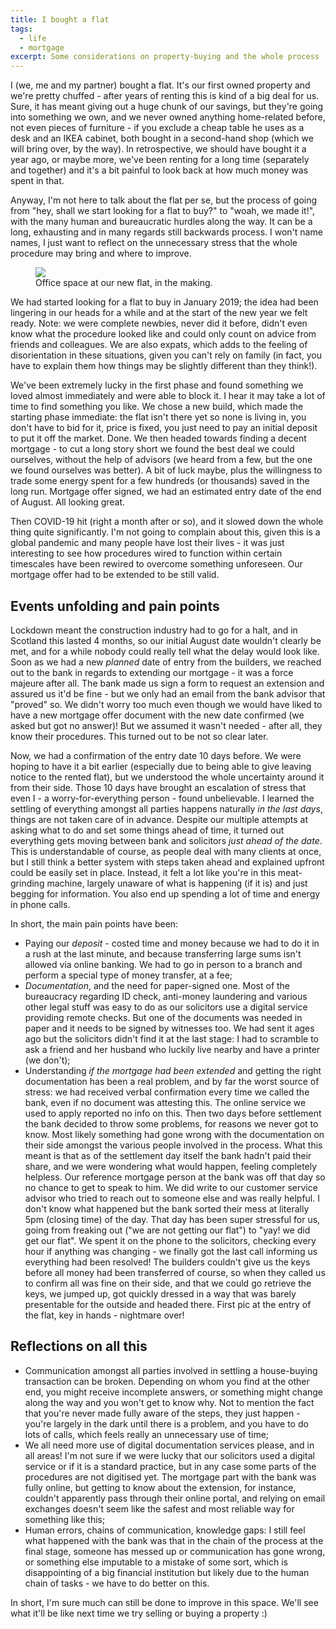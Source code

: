 ```yaml
---
title: I bought a flat
tags:
  - life
  - mortgage
excerpt: Some considerations on property-buying and the whole process
---
```


I (we, me and my partner) bought a flat. It's our first owned property and we're pretty chuffed - after years of renting this is kind of a big deal for us. Sure, it has meant giving out a huge chunk of our savings, but they're going into something we own, and we never owned anything home-related before, not even pieces of furniture - if you exclude a cheap  table he uses as a desk and an IKEA cabinet, both bought in a second-hand shop (which we will bring over, by the way).
In retrospective, we should have bought it a year ago, or maybe more, we've been renting for a long time (separately and together) and it's a bit painful to look back at how much money was spent in that.

Anyway, I'm not here to talk about the flat per se, but the process of going from "hey, shall we start looking for a flat to buy?" to "woah, we made it!", with the many human and bureaucratic hurdles along the way. It can be a long, exhausting and in many regards still backwards process. I won't name names, I just want to reflect on the unnecessary stress that the whole procedure may bring and where to improve.

<figure class="align-center" style="width: 500px">
  <img src="{{ site.url }}{{site.posts_images_path}}flat.jpg">
  <figcaption>Office space at our new flat, in the making.</figcaption>
</figure>

We had started looking for a flat to buy in January 2019; the idea had been lingering in our heads for a while and at the start of the new year we felt ready. Note: we were complete newbies, never did it before, didn't even know what the procedure looked like and could only count on advice from friends and colleagues. We are also expats, which adds to the feeling of disorientation in these situations, given you can't rely on family (in fact, you have to explain them how things may be slightly different than they think!).

We've been extremely lucky in the first phase and found something we loved almost immediately and were able to block it. I hear it may take a lot of time to find something you like. We chose a new build, which made the starting phase immediate: the flat isn't there yet so none is living in, you don't have to bid for it, price is fixed, you just need to pay an initial deposit to put it off the market. Done. We then headed towards finding a decent mortgage - to cut a long story short we found the best deal we could ourselves, without the help of advisors (we heard from a few, but the one we found ourselves was better). A bit of luck maybe, plus the willingness to trade some energy spent for a few hundreds (or thousands) saved in the long run. Mortgage offer signed, we had an estimated entry date of the end of August. All looking great.

Then COVID-19 hit (right a month after or so), and it slowed down the whole thing quite significantly. I'm not going to complain about this, given this is a global pandemic and many people have lost their lives - it was just interesting to see how procedures wired to function within certain timescales have been rewired to overcome something unforeseen. Our mortgage offer had to be extended to be still valid.

## Events unfolding and pain points

Lockdown meant the construction industry had to go for a halt, and in Scotland this lasted 4 months, so our initial August date wouldn't clearly be met, and for a while nobody could really tell what the delay would look like. Soon as we had a new *planned* date of entry from the builders, we reached out to the bank in regards to extending our mortgage - it was a force majeure after all. The bank made us sign a form to request an extension and assured us it'd be fine - but we only had an email from the bank advisor that "proved" so. We didn't worry too much even though we would have liked to have a new mortgage offer document with the new date confirmed (we asked but got no answer)! But we assumed it wasn't needed - after all, they know their procedures. This turned out to be not so clear later.

Now, we had a confirmation of the entry date 10 days before. We were hoping to have it a bit earlier (especially due to being able to give leaving notice to the rented flat), but we understood the whole uncertainty around it from their side.
Those 10 days have brought an escalation of stress that even I - a worry-for-everything person - found unbelievable. I learned the settling of everything amongst all parties happens naturally *in the last days*, things are not taken care of in advance. Despite our multiple attempts at asking what to do and set some things ahead of time, it turned out everything gets moving between bank and solicitors *just ahead of the date*. This is understandable of course, as people deal with many clients at once, but I still think a better system with steps taken ahead and explained upfront could be easily set in place. Instead, it felt a lot like you're in this meat-grinding machine, largely unaware of what is happening (if it is) and just begging for information. You also end up spending a lot of time and energy in phone calls.

In short, the main pain points have been:
* Paying our *deposit* - costed time and money because we had to do it in a rush at the last minute, and because transferring large sums isn't allowed via online banking. We had to go in person to a branch and perform a special type of money transfer, at a fee;
* *Documentation*, and the need for paper-signed one. Most of the bureaucracy regarding ID check, anti-money laundering and various other legal stuff was easy to do as our solicitors use a digital service providing remote checks. But one of the documents was needed in paper and it needs to be signed by witnesses too. We had sent it ages ago but the solicitors didn't find it at the last stage: I had to scramble to ask a friend and her husband who luckily live nearby and have a printer (we don't);
* Understanding *if the mortgage had been extended* and getting the right documentation has been a real problem, and by far the worst source of stress: we had received verbal confirmation every time we called the bank, even if no document was attesting this. The online service we used to apply reported no info on this. Then two days before settlement the bank decided to throw some problems, for reasons we never got to know. Most likely something had gone wrong with the documentation on their side amongst the various people involved in the process. What this meant is that as of the settlement day itself the bank hadn't paid their share, and we were wondering what would happen, feeling completely helpless. Our reference mortgage person at the bank was off that day so no chance to get to speak to him. We did write to our customer service advisor who tried to reach out to someone else and was really helpful. I don't know what happened but the bank sorted their mess at literally 5pm (closing time) of the day. That day has been super stressful for us, going from freaking out ("we are not getting our flat") to "yay! we did get our flat". We spent it on the phone to the solicitors, checking every hour if anything was changing - we finally got the last call informing us everything had been resolved! The builders couldn't give us the keys before all money had been transferred of course, so when they called us to confirm all was fine on their side, and that we could go retrieve the keys, we jumped up, got quickly dressed in a way that was barely presentable for the outside and headed there. First pic at the entry of the flat, key in hands - nightmare over!

## Reflections on all this

* Communication amongst all parties involved in settling a house-buying transaction can be broken. Depending on whom you find at the other end, you might receive incomplete answers, or something might change along the way and you won't get to know why. Not to mention the fact that you're never made fully aware of the steps, they just happen - you're largely in the dark until there is a problem, and you have to do lots of calls, which feels really an unnecessary use of time;
* We all need more use of digital documentation services please, and in all areas! I'm not sure if we were lucky that our solicitors used a digital service or if it is a standard practice, but in any case some parts of the procedures are not digitised yet. The mortgage part with the bank was fully online, but getting to know about the extension, for instance, couldn't apparently pass through their online portal, and relying on email exchanges doesn't seem like the safest and most reliable way for something like this;
* Human errors, chains of communication, knowledge gaps: I still feel what happened with the bank was that in the chain of the process at the final stage, someone has messed up or communication has gone wrong, or something else imputable to a mistake of some sort, which is disappointing of a big financial institution but likely due to the human chain of tasks - we have to do better on this.

In short, I'm sure much can still be done to improve in this space. We'll see what it'll be like next time we try selling or buying a property :)
